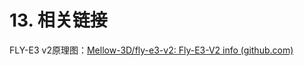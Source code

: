 # 13. 相关链接

FLY-E3 v2原理图：[Mellow-3D/fly-e3-v2: Fly-E3-V2 info (github.com)](https://github.com/Mellow-3D/fly-e3-v2 "点击即可跳转")
